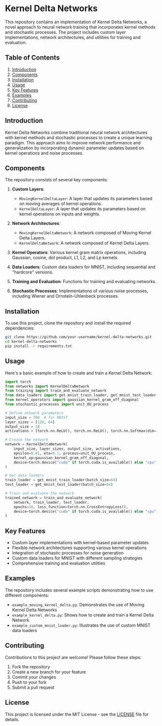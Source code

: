# Kernel Delta Networks

This repository contains an implementation of Kernel Delta Networks, a novel approach to neural network training that incorporates kernel methods and stochastic processes. The project includes custom layer implementations, network architectures, and utilities for training and evaluation.

## Table of Contents

1. [Introduction](#introduction)
2. [Components](#components)
3. [Installation](#installation)
4. [Usage](#usage)
5. [Key Features](#key-features)
6. [Examples](#examples)
7. [Contributing](#contributing)
8. [License](#license)

## Introduction

Kernel Delta Networks combine traditional neural network architectures with kernel methods and stochastic processes to create a unique learning paradigm. This approach aims to improve network performance and generalization by incorporating dynamic parameter updates based on kernel operations and noise processes.

## Components

The repository consists of several key components:

1. **Custom Layers**: 
   - `MovingKernelDeltaLayer`: A layer that updates its parameters based on moving averages of kernel operations.
   - `KernelDeltaLayer`: A layer that updates its parameters based on kernel operations on inputs and weights.

2. **Network Architectures**:
   - `MovingKernelDeltaNetwork`: A network composed of Moving Kernel Delta Layers.
   - `KernelDeltaNetwork`: A network composed of Kernel Delta Layers.

3. **Kernel Operators**: Various kernel gram matrix operations, including Gaussian, cosine, dot product, L1, L2, and Lp kernels.

4. **Data Loaders**: Custom data loaders for MNIST, including sequential and "hardcore" versions.

5. **Training and Evaluation**: Functions for training and evaluating networks.

6. **Stochastic Processes**: Implementations of various noise processes, including Wiener and Ornstein-Uhlenbeck processes.

## Installation

To use this project, clone the repository and install the required dependencies:

```bash
git clone https://github.com/your-username/kernel-delta-networks.git
cd kernel-delta-networks
pip install -r requirements.txt
```

## Usage

Here's a basic example of how to create and train a Kernel Delta Network:

```python
import torch
from networks import KernelDeltaNetwork
from training import train_and_evaluate_network
from data_loaders import get_mnist_train_loader, get_mnist_test_loader
from kernel_operators import gaussian_kernel_gram_off_diagonal
from stochastic_processes import unit_OU_process

# Define network parameters
input_size = 784  # for MNIST
layer_sizes = [128, 64]
output_size = 10
activations = [torch.nn.ReLU(), torch.nn.ReLU(), torch.nn.Softmax(dim=1)]

# Create the network
network = KernelDeltaNetwork(
    input_size, layer_sizes, output_size, activations,
    epsilon=0.01, eta=0.1, process=unit_OU_process,
    kernel_op=gaussian_kernel_gram_off_diagonal,
    device=torch.device("cuda" if torch.cuda.is_available() else "cpu")
)

# Get data loaders
train_loader = get_mnist_train_loader(batch_size=64)
test_loader = get_mnist_test_loader(batch_size=64)

# Train and evaluate the network
trained_network = train_and_evaluate_network(
    network, train_loader, test_loader,
    epochs=10, loss_function=torch.nn.CrossEntropyLoss(),
    device=torch.device("cuda" if torch.cuda.is_available() else "cpu")
)
```

## Key Features

- Custom layer implementations with kernel-based parameter updates
- Flexible network architectures supporting various kernel operations
- Integration of stochastic processes for noise generation
- Custom data loaders for MNIST with different sampling strategies
- Comprehensive training and evaluation utilities

## Examples

The repository includes several example scripts demonstrating how to use different components:

- `example_moving_kernel_delta.py`: Demonstrates the use of Moving Kernel Delta Networks
- `example_kernel_delta.py`: Shows how to create and train a Kernel Delta Network
- `example_custom_mnist_loader.py`: Illustrates the use of custom MNIST data loaders

## Contributing

Contributions to this project are welcome! Please follow these steps:

1. Fork the repository
2. Create a new branch for your feature
3. Commit your changes
4. Push to your fork
5. Submit a pull request

## License

This project is licensed under the MIT License - see the [LICENSE](LICENSE) file for details.